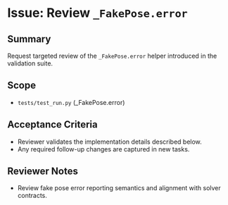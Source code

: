 # Issue: Review `_FakePose.error`

## Summary
Request targeted review of the `_FakePose.error` helper introduced in the validation suite.

## Scope
- `tests/test_run.py` (_FakePose.error)

## Acceptance Criteria
- Reviewer validates the implementation details described below.
- Any required follow-up changes are captured in new tasks.

## Reviewer Notes
- Review fake pose error reporting semantics and alignment with solver contracts.
